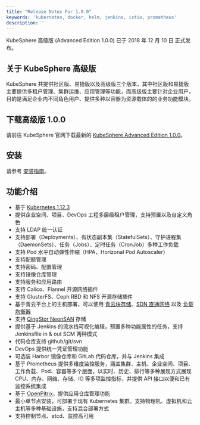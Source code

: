 ```yaml
---
title: "Release Notes For 1.0.0"
keywords: 'kubernetes, docker, helm, jenkins, istio, prometheus'
description: ''
---
```


KubeSphere 高级版 (Advanced Edition 1.0.0) 已于 2018 年 12 月 10 日 正式发布。

## 关于 KubeSphere 高级版  

KubeSphere 共提供社区版、易捷版以及高级版三个版本，其中社区版和易捷版主要提供多租户管理、集群运维、应用管理等功能，而高级版主要针对企业用户，目的是满足企业内不同角色用户、提供多种以容器为资源载体的的业务功能模块。

## 下载高级版 1.0.0

请前往 KubeSphere 官网下载最新的 [KubeSphere Advanced Edition 1.0.0](https://kubesphere.io/download)。

## 安装

请参考 [安装指南](../../installation/intro)。

## 功能介绍  

 - 基于 [Kubernetes 1.12.3](https://github.com/kubernetes/kubernetes/releases/tag/v1.12.3)    
 - 提供企业空间、项目、DevOps 工程多层级租户管理，支持预置以及自定义角色  
 - 支持 LDAP 统一认证  
 - 支持部署（Deployments）、有状态副本集（StatefulSets）、守护进程集（DaemonSets）、任务（Jobs）、定时任务（CronJob）多种工作负载
 - 支持 Pod 水平自动弹性伸缩（HPA，Horizonal Pod Autoscaler）  
 - 支持配额管理  
 - 支持密码、配置管理  
 - 支持镜像仓库管理  
 - 支持服务和应用路由  
 - 支持 Calico、Flannel 开源网络插件  
 - 支持 GlusterFS、Ceph RBD 和 NFS 开源存储插件  
 - 基于青云平台上的主机部署，可以使用 [青云块存储](https://github.com/yunify/qingcloud-csi)、[SDN 直通网络](https://github.com/yunify/hostnic-cni) 以及 [负载均衡器](https://github.com/yunify/qingcloud-cloud-controller-manager)  
 - 支持 [QingStor NeonSAN](https://github.com/yunify/qingstor-csi) 存储  
 - 提供基于 Jenkins 的流水线可视化编辑，预置多种功能属性的任务，支持 Jenkinsfile in & out SCM 两种模式  
 - 代码仓库支持 github/git/svn  
 - DevOps 提供统一凭证管理功能  
 - 可选装 Harbor 镜像仓库和 GitLab 代码仓库，并与 Jenkins 集成  
 - 基于 Prometheus 提供多维度监控服务，涵盖集群、主机、企业空间、项目、工作负载、Pod、容器等多个层面，以实时、历史、排行等多种展现方式展现 CPU、内存、网络、存储、IO 等多项监控指标，并提供 API 接口以便和已有监控系统集成
 - 基于 [OpenPitrix](https://openpitrix.io)，提供应用仓库管理功能  
 - 最小单节点安装，可部署于现有 Kubernetes 集群。支持物理机、虚拟机和云主机等多种基础设施，支持混合部署方式  
 - 支持控制节点、etcd、监控高可用  